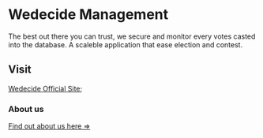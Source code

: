 # Wedecide Management

The best out there you can trust, we secure and monitor every votes casted into the database. A scaleble application that ease election and contest.

## Visit
[Wedecide Official Site](https://wedecide.com);

### About us

[Find out about us here => ](https://wedecide.com/about-us)